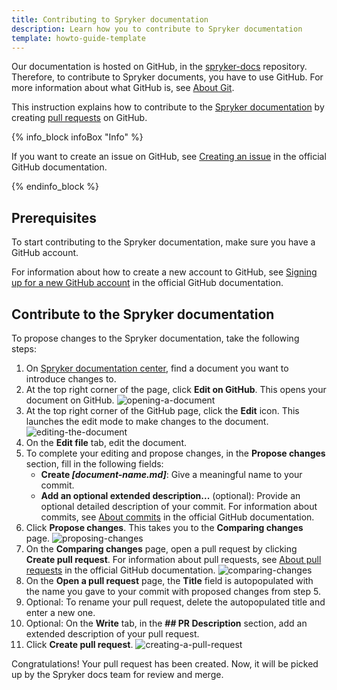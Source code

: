 ```yaml
---
title: Contributing to Spryker documentation
description: Learn how you to contribute to Spryker documentation
template: howto-guide-template
---
```


Our documentation is hosted on GitHub, in the [spryker-docs](https://github.com/spryker/spryker-docs) repository. Therefore, to contribute to Spryker documents, you have to use GitHub. For more information about what GitHub is, see [About Git](https://docs.github.com/en/get-started/using-git/about-git).

This instruction explains how to contribute to the [Spryker documentation](https://docs.spryker.com/) by creating [pull requests](https://docs.github.com/en/pull-requests/collaborating-with-pull-requests/proposing-changes-to-your-work-with-pull-requests/about-pull-requests) on GitHub.

{% info_block infoBox "Info" %}

If you want to create an issue on GitHub, see [Creating an issue](https://docs.github.com/en/issues/tracking-your-work-with-issues/creating-an-issue) in the official GitHub documentation.

{% endinfo_block %}


## Prerequisites

To start contributing to the Spryker documentation, make sure you have a GitHub account.

For information about how to create a new account to GitHub, see [Signing up for a new GitHub account](https://docs.github.com/en/get-started/signing-up-for-github/signing-up-for-a-new-github-account) in the official GitHub documentation.

## Contribute to the Spryker documentation

To propose changes to the Spryker documentation, take the following steps:
1. On [Spryker documentation center](https://docs.spryker.com/), find a document you want to introduce changes to.
2. At the top right corner of the page, click **Edit on GitHub**.
   This opens your document on GitHub.
![opening-a-document](https://spryker.s3.eu-central-1.amazonaws.com/docs/scos/user/intro-to-spryker/contributing-to-documentation/contributing-to-spryker-documentation/1-opening-a-document.png)
3. At the top right corner of the GitHub page, click the **Edit** icon.
   This launches the edit mode to make changes to the document.
![editing-the-document](https://spryker.s3.eu-central-1.amazonaws.com/docs/scos/user/intro-to-spryker/contributing-to-documentation/contributing-to-spryker-documentation/2-editing-a-document.png)
4. On the **Edit file** tab, edit the document.
5. To complete your editing and propose changes, in the **Propose changes** section, fill in the following fields:
   * **Create *[document-name.md]***: Give a meaningful name to your commit.
   * **Add an optional extended description...** (optional): Provide an optional detailed description of your commit. For information about commits, see [About commits](https://docs.github.com/en/pull-requests/committing-changes-to-your-project/creating-and-editing-commits/about-commits) in the official GitHub documentation.
6. Click **Propose changes**.
   This takes you to the **Comparing changes** page.
![proposing-changes](https://spryker.s3.eu-central-1.amazonaws.com/docs/scos/user/intro-to-spryker/contributing-to-documentation/contributing-to-spryker-documentation/3-saving-changes.png)
7. On the **Comparing changes** page, open a pull request by clicking **Create pull request**. For information about pull requests, see [About pull requests](https://docs.github.com/en/pull-requests/collaborating-with-pull-requests/proposing-changes-to-your-work-with-pull-requests/about-pull-requests) in the official GitHub documentation.
![comparing-changes](https://spryker.s3.eu-central-1.amazonaws.com/docs/scos/user/intro-to-spryker/contributing-to-documentation/contributing-to-spryker-documentation/4-creating-a-pull-request.png)
8. On the **Open a pull request** page, the **Title** field is autopopulated with the name you gave to your commit with proposed changes from step 5.
9. Optional: To rename your pull request, delete the autopopulated title and enter a new one.
10. Optional: On the **Write** tab, in the **## PR Description** section, add an extended description of your pull request.
10. Click **Create pull request**.
![creating-a-pull-request](https://spryker.s3.eu-central-1.amazonaws.com/docs/scos/user/intro-to-spryker/contributing-to-documentation/contributing-to-spryker-documentation/5-naming-the-pr-and-saving-it.png)

Congratulations! Your pull request has been created. Now, it will be picked up by the Spryker docs team for review and merge.
